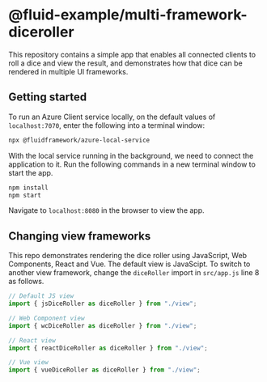# @fluid-example/multi-framework-diceroller

This repository contains a simple app that enables all connected clients to roll a dice and view the result, and demonstrates how that dice can be rendered in multiple UI frameworks.

## Getting started

To run an Azure Client service locally, on the default values of `localhost:7070`, enter the following into a terminal window:

```bash
npx @fluidframework/azure-local-service
```

With the local service running in the background, we need to connect the application to it.
Run the following commands in a new terminal window to start the app.

```bash
npm install
npm start
```

Navigate to `localhost:8080` in the browser to view the app.

## Changing view frameworks

This repo demonstrates rendering the dice roller using JavaScript, Web Components, React and Vue.
The default view is JavaScipt.
To switch to another view framework, change the `diceRoller` import in `src/app.js` line 8 as follows.

```js
// Default JS view
import { jsDiceRoller as diceRoller } from "./view";

// Web Component view
import { wcDiceRoller as diceRoller } from "./view";

// React view
import { reactDiceRoller as diceRoller } from "./view";

// Vue view
import { vueDiceRoller as diceRoller } from "./view";
```
